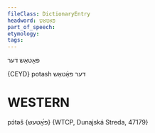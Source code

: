 ```yaml
---
fileClass: DictionaryEntry
headword: פּאָטאַש
part_of_speech: 
etymology: 
tags: 
---
```

פּאָטאַש
דער

{CEYD}
potash דער פּאָ֜טאַש

WESTERN
========

pɔ́təš {פּ́אָטעש} {WTCP, Dunajská Streda, 47179}
